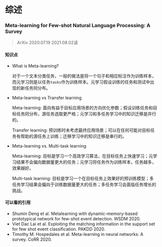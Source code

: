 # 综述

### Meta-learning for Few-shot Natural Language Processing: A Survey

> ArXiv 2020.07.19	2021.08.02读

#### 知识点

- What is Meta-learning?

  对于一个文本分类任务，一般的做法是将一个句子和相应标注作为训练样本，而元学习则是以任务`tasks`作为训练样本。元学习假设训练的任务和测试中出现的新任务同分布。

- Meta-learning vs Transfer learning

  Meta-learning: 面向有益于目标应用场景的方向优化参数；假设训练任务和目标任务同分布，源任务选取更严格；元学习和多任务学习中的知识迁移是并行的。

  Transfer learning: 预训练时未考虑最终应用场景；可以在任何可能对目标任务有帮助的源任务上训练；迁移学习中的知识迁移是串行的。

- Meta-learning vs. Multi-task learning

  Meta-learning: 目标是学习一个高效学习算法，在目标任务上快速学习；元学习结果不会偏向数据量更大的任务；元学习将任务作为训练样本，任务越多，效果越好。

  Multi-task learning: 目标是学习一个在目标任务上效果好的预训练模型；多任务学习结果会偏向于训练数据量更大的任务；多任务学习会面临任务增长的挑战。

#### 可以看的引用

- Shumin Deng et al. Metalearning with dynamic-memory-based prototypical network for few-shot event detection. WSDM 2020.
- Viet Dac Lai et al. Exploiting the matching information in the support set for few shot event classification. PAKDD 2020.
- Timothy M. Hospedales et al. Meta-learning in neural networks: A survey. CoRR 2020.